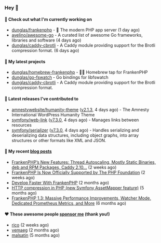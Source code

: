 ### Hey 👋

#### 👷 Check out what I'm currently working on

- [dunglas/frankenphp](https://github.com/dunglas/frankenphp) - 🧟 The modern PHP app server (1 day ago)
- [avelino/awesome-go](https://github.com/avelino/awesome-go) - A curated list of awesome Go frameworks, libraries and software (4 days ago)
- [dunglas/caddy-cbrotli](https://github.com/dunglas/caddy-cbrotli) - A Caddy module providing support for the Brotli compression format. (6 days ago)

#### 🌱 My latest projects

- [dunglas/homebrew-frankenphp](https://github.com/dunglas/homebrew-frankenphp) - 🍺🧟 Homebrew tap for FrankenPHP
- [dunglas/go-fswatch](https://github.com/dunglas/go-fswatch) - Go bindings for libfswatch
- [dunglas/caddy-cbrotli](https://github.com/dunglas/caddy-cbrotli) - A Caddy module providing support for the Brotli compression format.

#### 🔭 Latest releases I've contributed to

- [amnestywebsite/humanity-theme](https://github.com/amnestywebsite/humanity-theme) ([v2.1.3](https://github.com/amnestywebsite/humanity-theme/releases/tag/v2.1.3), 4 days ago) - The Amnesty International WordPress Humanity Theme
- [symfony/web-link](https://github.com/symfony/web-link) ([v7.3.0](https://github.com/symfony/web-link/releases/tag/v7.3.0), 4 days ago) - Manages links between resources
- [symfony/serializer](https://github.com/symfony/serializer) ([v7.3.0](https://github.com/symfony/serializer/releases/tag/v7.3.0), 4 days ago) - Handles serializing and deserializing data structures, including object graphs, into array structures or other formats like XML and JSON.

#### 📜 My recent [blog posts](https://dunglas.fr)

- [FrankenPHP’s New Features: Thread Autoscaling, Mostly Static Binaries, deb and RPM Packages, Caddy 2.10…](https://dunglas.dev/2025/05/frankenphps-new-features-thread-autoscaling-mostly-static-binaries-deb-and-rpm-packages-caddy-2-10/) (2 weeks ago)
- [FrankenPHP Is Now Officially Supported by The PHP Foundation](https://dunglas.dev/2025/05/frankenphp-is-now-officially-supported-by-the-php-foundation/) (2 weeks ago)
- [Develop Faster With FrankenPHP](https://dunglas.dev/2025/03/develop-faster-with-frankenphp/) (2 months ago)
- [HTTP compression in PHP (new Symfony AssetMapper feature)](https://dunglas.dev/2024/12/http-compression-in-php-new-symfony-assetmapper-feature/) (5 months ago)
- [FrankenPHP 1.3: Massive Performance Improvements, Watcher Mode, Dedicated Prometheus Metrics, and More](https://dunglas.dev/2024/11/frankenphp-1-3-massive-performance-improvements-watcher-mode-dedicated-prometheus-metrics-and-more/) (6 months ago)

#### ❤️ These awesome people [sponsor me](https://github.com/sponsors/dunglas) (thank you!)

- [rico](https://github.com/rico) (2 weeks ago)
- [vemaeg](https://github.com/vemaeg) (2 months ago)
- [malsatin](https://github.com/malsatin) (5 months ago)
